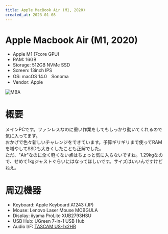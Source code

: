 ```yaml
---
title: Apple MacBook Air (M1, 2020)
created_at: 2023-01-08
---
```


# Apple Macbook Air (M1, 2020)
- Apple M1 (7core GPU)
- RAM: 16GB
- Storage: 512GB NVMe SSD
- Screen: 13inch IPS
- OS: macOS 14.0　Sonoma
- Vendor: Apple
  
![MBA](https://i.imgur.com/CMQivpq.jpeg)

# 概要
メインPCです。ファンレスなのに重い作業をしてもしっかり動いてくれるので気に入ってます。<br>おかげで色々新しいチャレンジをできています。予算ギリギリまで使ってRAMを増やしてSSDも大きくしたことも正解でした。<br>ただ、"Air"なのに全く軽くない点はちょっと気に入らないですね。1.29kgなので、せめて1kgジャストぐらいにはなってほしいです。サイズはいいんですけどねえ。

# 周辺機器
- Keyboard: Apple Keyboard A1243 (JP)
- Mouse: Lenovo Laser Mouse MOBGULA
- Display: iiyama ProLite XUB2793HSU
- USB Hub: UGreen 7-in-1 USB Hub
- Audio I/F: [TASCAM US-1x2HR](https://hamachi.osaka/posts/us1x2hr/)
